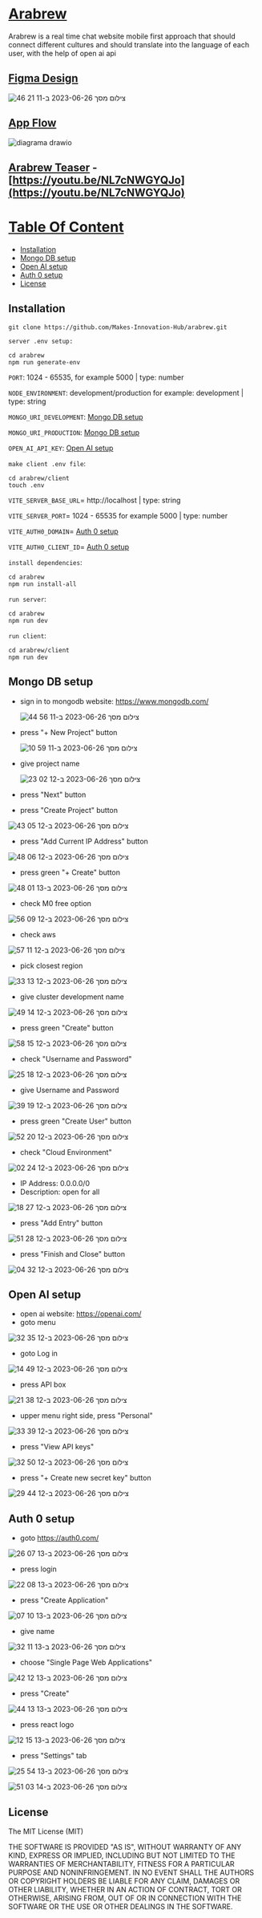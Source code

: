 # [Arabrew]()

Arabrew is a real time chat website mobile first approach that should connect different cultures and should translate into the language of each user, with the help of open ai api
## [Figma Design]()
![צילום מסך 2023-06-26 ב-11 21 46](https://github.com/Makes-Innovation-Hub/arabrew/assets/53153372/665f9cfb-7fda-4778-bef2-13b2f75a51f3)
## [App Flow]()

![diagrama drawio](https://github.com/Makes-Innovation-Hub/arabrew/assets/53153372/ae098cb7-293b-41c2-a169-83a4df9908b2)

## [Arabrew Teaser]() - [https://youtu.be/NL7cNWGYQJo](https://youtu.be/NL7cNWGYQJo)

# [Table Of Content]()
* [Installation](#installation)
* [Mongo DB setup](#mongo-db-setup)
* [Open AI setup](#open-ai-setup)
* [Auth 0 setup](#auth-0-setup)
* [License](#license)

## Installation

```
git clone https://github.com/Makes-Innovation-Hub/arabrew.git
```

``server .env setup:``
```
cd arabrew
npm run generate-env
```

``PORT``: 1024 - 65535, for example 5000 | type: number

``NODE_ENVIRONMENT``: development/production for example: development | type: string

``MONGO_URI_DEVELOPMENT``: [Mongo DB setup](#mongo-db-setup)

``MONGO_URI_PRODUCTION``: [Mongo DB setup](#mongo-db-setup)

``OPEN_AI_API_KEY``: [Open AI setup](#open-ai-setup)

``make client .env file``:
```
cd arabrew/client
touch .env
```

``VITE_SERVER_BASE_URL``= http://localhost | type: string

``VITE_SERVER_PORT``= 1024 - 65535 for example 5000 | type: number

``VITE_AUTH0_DOMAIN``= [Auth 0 setup](#auth-0-setup)

``VITE_AUTH0_CLIENT_ID``= [Auth 0 setup](#auth-0-setup)

``install dependencies``:
```
cd arabrew
npm run install-all
```
``run server``:
```
cd arabrew
npm run dev
```
``run client``:
```
cd arabrew/client
npm run dev
```

## Mongo DB setup

* sign in to mongodb website: https://www.mongodb.com/

  ![צילום מסך 2023-06-26 ב-11 56 44](https://github.com/Makes-Innovation-Hub/arabrew/assets/53153372/205524f2-3e84-4de6-857e-87e113aef288)
* press "+ New Project" button

  ![צילום מסך 2023-06-26 ב-11 59 10](https://github.com/Makes-Innovation-Hub/arabrew/assets/53153372/07033b0d-bf7a-4894-8407-4ea7b160e4c1)
* give project name

  ![צילום מסך 2023-06-26 ב-12 02 23](https://github.com/Makes-Innovation-Hub/arabrew/assets/53153372/d76cb2ae-1380-4c07-b3fc-dd21cea54b6a)
* press "Next" button
* press "Create Project" button

![צילום מסך 2023-06-26 ב-12 05 43](https://github.com/Makes-Innovation-Hub/arabrew/assets/53153372/42c2d9e9-50cd-41f7-8210-891064e3e9b6)
* press "Add Current IP Address" button

![צילום מסך 2023-06-26 ב-12 06 48](https://github.com/Makes-Innovation-Hub/arabrew/assets/53153372/c6bd10bd-f777-4b24-8eb6-ee4fd7b53cf0)
* press green "+ Create" button

![צילום מסך 2023-06-26 ב-13 01 48](https://github.com/Makes-Innovation-Hub/arabrew/assets/53153372/29c2bae6-53d9-4af8-a5dc-0f33b86262d2)

* check M0 free option

![צילום מסך 2023-06-26 ב-12 09 56](https://github.com/Makes-Innovation-Hub/arabrew/assets/53153372/3ff5bddf-07be-47a4-8519-109f0c5610e4)
* check aws

![צילום מסך 2023-06-26 ב-12 11 57](https://github.com/Makes-Innovation-Hub/arabrew/assets/53153372/164929c2-609a-43ff-ad38-aae4e0209867)
* pick closest region

![צילום מסך 2023-06-26 ב-12 13 33](https://github.com/Makes-Innovation-Hub/arabrew/assets/53153372/dff983d7-6f9e-4e67-9b68-a3702d900c86)
* give cluster development name

![צילום מסך 2023-06-26 ב-12 14 49](https://github.com/Makes-Innovation-Hub/arabrew/assets/53153372/52ef9c3c-aee7-4481-bd28-b2371c8c24fe)
* press green "Create" button

![צילום מסך 2023-06-26 ב-12 15 58](https://github.com/Makes-Innovation-Hub/arabrew/assets/53153372/f510800a-caa7-4d22-98ba-c8a4f3afbbe6)
* check "Username and Password"

![צילום מסך 2023-06-26 ב-12 18 25](https://github.com/Makes-Innovation-Hub/arabrew/assets/53153372/dee59938-2005-4d7d-912c-6d480f53ad14)
* give Username and Password

![צילום מסך 2023-06-26 ב-12 19 39](https://github.com/Makes-Innovation-Hub/arabrew/assets/53153372/8e8124d5-9cda-4b60-8e87-bda08950acd9)
* press green "Create User" button

![צילום מסך 2023-06-26 ב-12 20 52](https://github.com/Makes-Innovation-Hub/arabrew/assets/53153372/0a07864c-1ffe-4db8-a3ab-83b6493d5e11)
* check "Cloud Environment"

![צילום מסך 2023-06-26 ב-12 24 02](https://github.com/Makes-Innovation-Hub/arabrew/assets/53153372/76367e81-c4f8-4e43-bc0d-40b330c65839)
* IP Address: 0.0.0.0/0
* Description: open for all

![צילום מסך 2023-06-26 ב-12 27 18](https://github.com/Makes-Innovation-Hub/arabrew/assets/53153372/6d23ff1a-013a-4dd0-9373-9f8efc96f54d)
* press "Add Entry" button

![צילום מסך 2023-06-26 ב-12 28 51](https://github.com/Makes-Innovation-Hub/arabrew/assets/53153372/21bf3534-38d9-45b4-be1e-a645661c7558)
* press "Finish and Close" button

![צילום מסך 2023-06-26 ב-12 32 04](https://github.com/Makes-Innovation-Hub/arabrew/assets/53153372/bce1a1e9-fd79-498e-9982-1752f2a3dade)
## Open AI setup

* open ai website: https://openai.com/
* goto menu

![צילום מסך 2023-06-26 ב-12 35 32](https://github.com/Makes-Innovation-Hub/arabrew/assets/53153372/147a8f55-f0ec-4777-951c-79c165d47f43)
* goto Log in

![צילום מסך 2023-06-26 ב-12 49 14](https://github.com/Makes-Innovation-Hub/arabrew/assets/53153372/478cbaa7-41fe-4fb2-8695-4ea5f98708ac)
* press API box

![צילום מסך 2023-06-26 ב-12 38 21](https://github.com/Makes-Innovation-Hub/arabrew/assets/53153372/d2a8afc1-8ac4-4b2a-8c61-708b87901dc5)
* upper menu right side, press "Personal"

![צילום מסך 2023-06-26 ב-12 39 33](https://github.com/Makes-Innovation-Hub/arabrew/assets/53153372/3da1f623-c923-49f5-9ce4-3a334230e352)
* press "View API keys"

![צילום מסך 2023-06-26 ב-12 50 32](https://github.com/Makes-Innovation-Hub/arabrew/assets/53153372/8b55566b-621f-4abe-a401-7ee79a4ce294)
* press "+ Create new secret key" button

![צילום מסך 2023-06-26 ב-12 44 29](https://github.com/Makes-Innovation-Hub/arabrew/assets/53153372/13a95b31-3424-40c6-8062-5f826fee3df5)

## Auth 0 setup
 
* goto https://auth0.com/

![צילום מסך 2023-06-26 ב-13 07 26](https://github.com/Makes-Innovation-Hub/arabrew/assets/53153372/1ceddbb9-f75c-485a-9176-ced373e2e4e6)

* press login

![צילום מסך 2023-06-26 ב-13 08 22](https://github.com/Makes-Innovation-Hub/arabrew/assets/53153372/4468738e-e75d-4065-9038-c442d989aeab)

* press "Create Application"

![צילום מסך 2023-06-26 ב-13 10 07](https://github.com/Makes-Innovation-Hub/arabrew/assets/53153372/579bc4a5-0055-480a-9ded-82524f16ba48)

* give name

![צילום מסך 2023-06-26 ב-13 11 32](https://github.com/Makes-Innovation-Hub/arabrew/assets/53153372/7b141ed2-2996-42d9-a9c0-49bc66562343)

* choose "Single Page Web Applications"

![צילום מסך 2023-06-26 ב-13 12 42](https://github.com/Makes-Innovation-Hub/arabrew/assets/53153372/2376539d-82b3-45bc-8827-edd9211711bc)

* press "Create"

![צילום מסך 2023-06-26 ב-13 13 44](https://github.com/Makes-Innovation-Hub/arabrew/assets/53153372/38bd96a5-427a-4a46-a563-27738c03f934)

* press react logo

![צילום מסך 2023-06-26 ב-13 15 12](https://github.com/Makes-Innovation-Hub/arabrew/assets/53153372/4462848d-90f8-42fe-b8c3-4a6254c77e46)

* press "Settings" tab

![צילום מסך 2023-06-26 ב-13 54 25](https://github.com/Makes-Innovation-Hub/arabrew/assets/53153372/b5f73835-b6d8-4a8a-8b2f-9eac5b0af643)

![צילום מסך 2023-06-26 ב-14 03 51](https://github.com/Makes-Innovation-Hub/arabrew/assets/53153372/e8c77e0e-0181-4456-89c5-4b13badeea04)

## License

The MIT License (MIT)

THE SOFTWARE IS PROVIDED "AS IS", WITHOUT WARRANTY OF ANY KIND, EXPRESS OR IMPLIED, INCLUDING BUT NOT LIMITED TO THE WARRANTIES OF MERCHANTABILITY, FITNESS FOR A PARTICULAR PURPOSE AND NONINFRINGEMENT. IN NO EVENT SHALL THE AUTHORS OR COPYRIGHT HOLDERS BE LIABLE FOR ANY CLAIM, DAMAGES OR OTHER LIABILITY, WHETHER IN AN ACTION OF CONTRACT, TORT OR OTHERWISE, ARISING FROM, OUT OF OR IN CONNECTION WITH THE SOFTWARE OR THE USE OR OTHER DEALINGS IN THE SOFTWARE.
